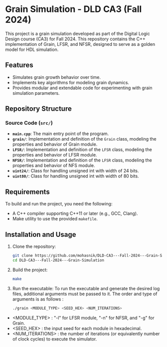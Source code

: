 
# Grain Simulation - DLD CA3 (Fall 2024)

This project is a grain simulation developed as part of the Digital Logic Design course (CA3) for Fall 2024. This repository contains the C++ implementation of Grain, LFSR, and NFSR, designed to serve as a golden model for HDL simulation.

## Features

- Simulates grain growth behavior over time.
- Implements key algorithms for modeling grain dynamics.
- Provides modular and extendable code for experimenting with grain simulation parameters.

## Repository Structure

### Source Code (`src/`)
- **`main.cpp`**: The main entry point of the program.
- **`grain/`**: Implementation and definition of the `Grain` class, modeling the properties and behavior of Grain module.
- **`LFSR/`**: Implementation and definition of the `LFSR` class, modeling the properties and behavior of LFSR module.
- **`NFSR/`**: Implementation and definition of the `LFSR` class, modeling the properties and behavior of NFS module.
- **`uint24/`**: Class for handling unsigned int with width of 24 bits. 
- **`uint80/`**: Class for handling unsigned int with width of 80 bits.


## Requirements

To build and run the project, you need the following:
- A C++ compiler supporting C++11 or later (e.g., GCC, Clang).
- Make utility to use the provided `makefile`.


## Installation and Usage

1. Clone the repository:
   ```bash
   git clone https://github.com/mohasnik/DLD-CA3---Fall-2024---Grain-Simulation.git
   cd DLD-CA3---Fall-2024---Grain-Simulation
   ```

2. Build the project:
   ```bash
   make
   ```

3. Run the executable:
   To run the executable and generate the desired log files, additional arguments must be passed to it. The order and type of arguments is as follows :
   
   ```bash
   ./grain <MODULE_TYPE> <SEED_HEX> <NUM_ITERATIONS>
   ```
  - <MODULE_TYPE> : "-l" for LFSR module, "-n" for NFSR, and "-g" for Grain.
  - <SEED_HEX> : the input seed for each module in hexadecimal.
  - <NUM_ITERATIONS> : the number of iterations (or equivalently number of clock cycles) to execute the simulator.


